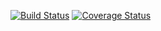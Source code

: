 [![Build Status](https://travis-ci.org/muthomimate/Shoppinglist.svg?branch=develop)](https://travis-ci.org/muthomimate/Shoppinglist)     [![Coverage Status](https://coveralls.io/repos/github/muthomimate/Shoppinglist/badge.svg?branch=develop)](https://coveralls.io/github/muthomimate/Shoppinglist?branch=develop)   
